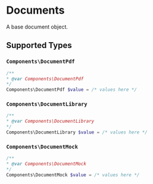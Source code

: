 # Documents

A base document object.


## Supported Types

### `Components\DocumentPdf`

```php
/**
* @var Components\DocumentPdf
*/
Components\DocumentPdf $value = /* values here */
```

### `Components\DocumentLibrary`

```php
/**
* @var Components\DocumentLibrary
*/
Components\DocumentLibrary $value = /* values here */
```

### `Components\DocumentMock`

```php
/**
* @var Components\DocumentMock
*/
Components\DocumentMock $value = /* values here */
```

